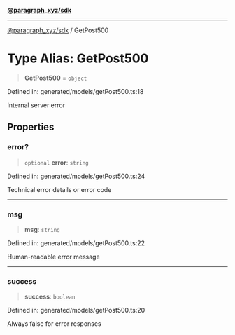 [**@paragraph_xyz/sdk**](../README.md)

***

[@paragraph_xyz/sdk](../README.md) / GetPost500

# Type Alias: GetPost500

> **GetPost500** = `object`

Defined in: generated/models/getPost500.ts:18

Internal server error

## Properties

### error?

> `optional` **error**: `string`

Defined in: generated/models/getPost500.ts:24

Technical error details or error code

***

### msg

> **msg**: `string`

Defined in: generated/models/getPost500.ts:22

Human-readable error message

***

### success

> **success**: `boolean`

Defined in: generated/models/getPost500.ts:20

Always false for error responses
